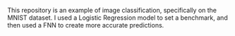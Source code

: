 This repository is an example of image classification, specifically on the MNIST dataset. I used a Logistic Regression model to set a benchmark, and then used a FNN to create more accurate predictions. 
